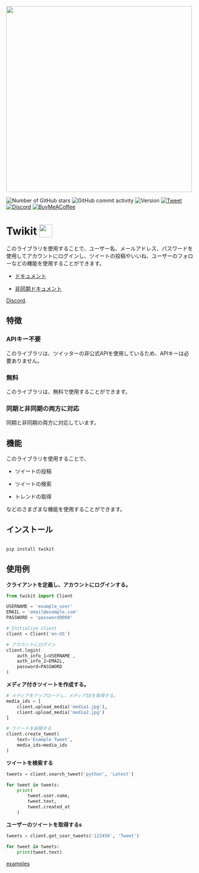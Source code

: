 <img  src="https://i.imgur.com/iJe6rsZ.png"  width="500">



![Number of GitHub stars](https://img.shields.io/github/stars/d60/twikit)
![GitHub commit activity](https://img.shields.io/github/commit-activity/m/d60/twikit)
![Version](https://img.shields.io/pypi/v/twikit?label=PyPI)
[![Tweet](https://img.shields.io/twitter/url/http/shields.io.svg?style=social)](https://twitter.com/intent/tweet?text=Create%20your%20own%20Twitter%20bot%20for%20free%20with%20%22Twikit%22!%20%23python%20%23twitter%20%23twikit%20%23programming%20%23github%20%23bot&url=https%3A%2F%2Fgithub.com%2Fd60%2Ftwikit)
[![Discord](https://img.shields.io/badge/Discord-%235865F2.svg?style=for-the-badge&logo=discord&logoColor=white)](https://discord.gg/nCrByrr8cX)
[![BuyMeACoffee](https://img.shields.io/badge/-buy_me_a%C2%A0coffee-gray?logo=buy-me-a-coffee)](https://www.buymeacoffee.com/d60py)


# Twikit <img height="35"  src="https://i.imgur.com/9HSdIl4.png"  valign="bottom">

このライブラリを使用することで、ユーザー名、メールアドレス、パスワードを使用してアカウントにログインし、ツイートの投稿やいいね、ユーザーのフォローなどの機能を使用することができます。

- [ドキュメント](https://twikit.readthedocs.io/en/latest/twikit.html)

- [非同期ドキュメント](https://twikit.readthedocs.io/en/latest/twikit.twikit_async.html)

[Discord](https://discord.gg/nCrByrr8cX).



## 特徴

### APIキー不要

このライブラリは、ツイッターの非公式APIを使用しているため、APIキーは必要ありません。

### 無料

このライブラリは、無料で使用することができます。

### 同期と非同期の両方に対応

同期と非同期の両方に対応しています。


## 機能

このライブラリを使用することで、

-  ツイートの投稿

-  ツイートの検索

-  トレンドの取得

などのさまざまな機能を使用することができます。



## インストール

```bash

pip install twikit

```


## 使用例

**クライアントを定義し、アカウントにログインする。**

```python
from twikit import Client

USERNAME = 'example_user'
EMAIL = 'email@example.com'
PASSWORD = 'password0000'

# Initialize client
client = Client('en-US')

# アカウントにログイン
client.login(
    auth_info_1=USERNAME ,
    auth_info_2=EMAIL,
    password=PASSWORD
)
```

**メディア付きツイートを作成する。**

```python
# メディアをアップロードし、メディアIDを取得する。
media_ids = [
    client.upload_media('media1.jpg'),
    client.upload_media('media2.jpg')
]

# ツイートを投稿する
client.create_tweet(
    text='Example Tweet',
    media_ids=media_ids
)

```

**ツイートを検索する**
```python
tweets = client.search_tweet('python', 'Latest')

for tweet in tweets:
    print(
        tweet.user.name,
        tweet.text,
        tweet.created_at
    )
```

**ユーザーのツイートを取得するs**
```python
tweets = client.get_user_tweets('123456', 'Tweet')

for tweet in tweets:
    print(tweet.text)
```

[examples](https://github.com/d60/twikit/tree/main/examples)<br>
